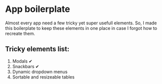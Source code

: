 # App boilerplate

Almost every app need a few tricky yet super usefull elements. So, I made this boilerplate to keep these elements in one place in case I forgot how to recreate them.

## Tricky elements list:

1. Modals ✔
2. Snackbars ✔
3. Dynamic dropdown menus
4. Sortable and resizeable tables
